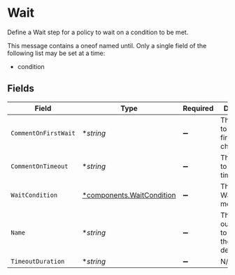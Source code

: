 # Wait

Define a Wait step for a policy to wait on a condition to be met.

This message contains a oneof named until. Only a single field of the following list may be set at a time:
  - condition



## Fields

| Field                                                                 | Type                                                                  | Required                                                              | Description                                                           |
| --------------------------------------------------------------------- | --------------------------------------------------------------------- | --------------------------------------------------------------------- | --------------------------------------------------------------------- |
| `CommentOnFirstWait`                                                  | **string*                                                             | :heavy_minus_sign:                                                    | The comment to post on first failed check.                            |
| `CommentOnTimeout`                                                    | **string*                                                             | :heavy_minus_sign:                                                    | The comment to post if we timeout.                                    |
| `WaitCondition`                                                       | [*components.WaitCondition](../../models/components/waitcondition.md) | :heavy_minus_sign:                                                    | The WaitCondition message.                                            |
| `Name`                                                                | **string*                                                             | :heavy_minus_sign:                                                    | The name of our condition to show on the task details page            |
| `TimeoutDuration`                                                     | **string*                                                             | :heavy_minus_sign:                                                    | N/A                                                                   |